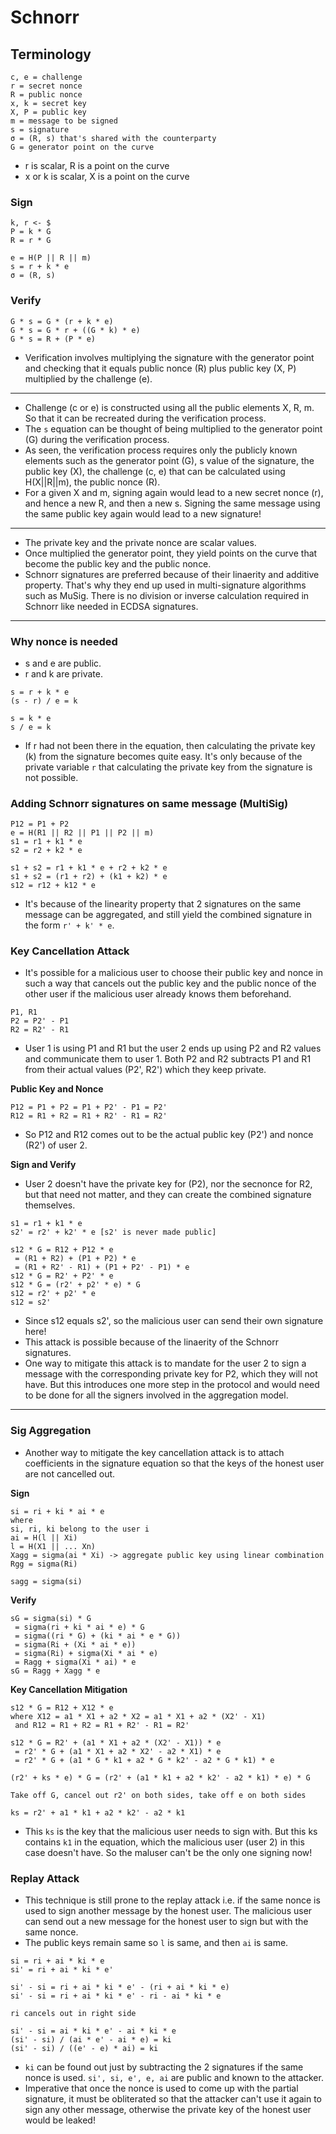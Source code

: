 # Schnorr

## Terminology
```
c, e = challenge
r = secret nonce
R = public nonce
x, k = secret key
X, P = public key
m = message to be signed
s = signature
σ = (R, s) that's shared with the counterparty
G = generator point on the curve
```
- r is scalar, R is a point on the curve
- x or k is scalar, X is a point on the curve

### Sign
```
k, r <- $
P = k * G
R = r * G

e = H(P || R || m)
s = r + k * e
σ = (R, s)
```

### Verify
```
G * s = G * (r + k * e)
G * s = G * r + ((G * k) * e)
G * s = R + (P * e)
```
- Verification involves multiplying the signature with the generator point and
 checking that it equals public nonce (R) plus public key (X, P) multiplied by the
 challenge (e).
-----

* Challenge (c or e) is constructed using all the public elements X, R, m. So that 
 it can be recreated during the verification process.
* The `s` equation can be thought of being multiplied to the generator point
 (G) during the verification process.
* As seen, the verification process requires only the publicly known elements
 such as the generator point (G), s value of the signature, the public key (X),
 the challenge (c, e) that can be calculated using H(X||R||m), the public nonce (R).
* For a given X and m, signing again would lead to a new secret nonce (r), and
 hence a new R, and then a new s. Signing the same message using the same public
 key again would lead to a new signature!
-----

* The private key and the private nonce are scalar values.
* Once multiplied the generator point, they yield points on the curve that become
 the public key and the public nonce.
* Schnorr signatures are preferred because of their linaerity and additive 
 property. That's why they end up used in multi-signature algorithms such as
 MuSig. There is no division or inverse calculation required in Schnorr like needed
 in ECDSA signatures.
-----

### Why nonce is needed
* s and e are public.
* r and k are private.

```
s = r + k * e
(s - r) / e = k
```

```
s = k * e
s / e = k
```
* If r had not been there in the equation, then calculating the private key (k)
 from the signature becomes quite easy. It's only because of the private variable
 `r` that calculating the private key from the signature is not possible.

### Adding Schnorr signatures on same message (MultiSig)
```
P12 = P1 + P2
e = H(R1 || R2 || P1 || P2 || m)
s1 = r1 + k1 * e
s2 = r2 + k2 * e

s1 + s2 = r1 + k1 * e + r2 + k2 * e
s1 + s2 = (r1 + r2) + (k1 + k2) * e
s12 = r12 + k12 * e
```
* It's because of the linearity property that 2 signatures on the same message
 can be aggregated, and still yield the combined signature in the form 
 `r' + k' * e`.

### Key Cancellation Attack
* It's possible for a malicious user to choose their public key and nonce in
 such a way that cancels out the public key and the public nonce of the other
 user if the malicious user already knows them beforehand.

```
P1, R1
P2 = P2' - P1
R2 = R2' - R1
```
* User 1 is using P1 and R1 but the user 2 ends up using P2 and R2 values and
 communicate them to user 1. Both P2 and R2 subtracts P1 and R1 from their actual
 values (P2', R2') which they keep private.

**Public Key and Nonce**
```
P12 = P1 + P2 = P1 + P2' - P1 = P2'
R12 = R1 + R2 = R1 + R2' - R1 = R2'
```
* So P12 and R12 comes out to be the actual public key (P2') and nonce (R2') of
 user 2.

**Sign and Verify**
* User 2 doesn't have the private key for (P2), nor the secnonce for R2, but that
 need not matter, and they can create the combined signature themselves.
 
```
s1 = r1 + k1 * e
s2' = r2' + k2' * e [s2' is never made public]

s12 * G = R12 + P12 * e
 = (R1 + R2) + (P1 + P2) * e
 = (R1 + R2' - R1) + (P1 + P2' - P1) * e
s12 * G = R2' + P2' * e
s12 * G = (r2' + p2' * e) * G
s12 = r2' + p2' * e
s12 = s2'
```
* Since s12 equals s2', so the malicious user can send their own signature here!
* This attack is possible because of the linaerity of the Schnorr signatures.
* One way to mitigate this attack is to mandate for the user 2 to sign a message
 with the corresponding private key for P2, which they will not have. But this
 introduces one more step in the protocol and would need to be done for all the 
 signers involved in the aggregation model.
-----

### Sig Aggregation
* Another way to mitigate the key cancellation attack is to attach coefficients
 in the signature equation so that the keys of the honest user are not cancelled
 out.

**Sign**
```
si = ri + ki * ai * e
where 
si, ri, ki belong to the user i
ai = H(l || Xi)
l = H(X1 || ... Xn)
Xagg = sigma(ai * Xi) -> aggregate public key using linear combination
Rgg = sigma(Ri)

sagg = sigma(si)
```

**Verify**
```
sG = sigma(si) * G
 = sigma(ri + ki * ai * e) * G
 = sigma((ri * G) + (ki * ai * e * G))
 = sigma(Ri + (Xi * ai * e))
 = sigma(Ri) + sigma(Xi * ai * e)
 = Ragg + sigma(Xi * ai) * e
sG = Ragg + Xagg * e
```

**Key Cancellation Mitigation**
```
s12 * G = R12 + X12 * e
where X12 = a1 * X1 + a2 * X2 = a1 * X1 + a2 * (X2' - X1)
 and R12 = R1 + R2 = R1 + R2' - R1 = R2'

s12 * G = R2' + (a1 * X1 + a2 * (X2' - X1)) * e
 = r2' * G + (a1 * X1 + a2 * X2' - a2 * X1) * e
 = r2' * G + (a1 * G * k1 + a2 * G * k2' - a2 * G * k1) * e

(r2' + ks * e) * G = (r2' + (a1 * k1 + a2 * k2' - a2 * k1) * e) * G

Take off G, cancel out r2' on both sides, take off e on both sides

ks = r2' + a1 * k1 + a2 * k2' - a2 * k1
```

* This `ks` is the key that the malicious user needs to sign with. But this ks
 contains `k1` in the equation, which the malicious user (user 2) in this case 
 doesn't have. So the maluser can't be the only one signing now! 

### Replay Attack
* This technique is still prone to the replay attack i.e. if the same nonce is
 used to sign another message by the honest user. The malicious user can send out
 a new message for the honest user to sign but with the same nonce.
* The public keys remain same so `l` is same, and then `ai` is same.

```
si = ri + ai * ki * e
si' = ri + ai * ki * e'

si' - si = ri + ai * ki * e' - (ri + ai * ki * e)
si' - si = ri + ai * ki * e' - ri - ai * ki * e

ri cancels out in right side

si' - si = ai * ki * e' - ai * ki * e
(si' - si) / (ai * e' - ai * e) = ki
(si' - si) / ((e' - e) * ai) = ki
```
* `ki` can be found out just by subtracting the 2 signatures if the same nonce
is used. `si', si, e', e, ai` are public and known to the attacker.
* Imperative that once the nonce is used to come up with the partial signature,
 it must be obliterated so that the attacker can't use it again to sign any other
 message, otherwise the private key of the honest user would be leaked!

